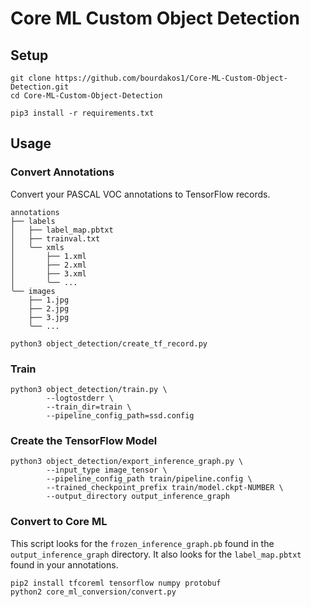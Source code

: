 # Core ML Custom Object Detection

## Setup
```
git clone https://github.com/bourdakos1/Core-ML-Custom-Object-Detection.git
cd Core-ML-Custom-Object-Detection
```

```
pip3 install -r requirements.txt
```

## Usage
### Convert Annotations
Convert your PASCAL VOC annotations to TensorFlow records.
```
annotations
├── labels
│   ├── label_map.pbtxt
│   ├── trainval.txt
│   ╰── xmls
│       ├── 1.xml
│       ├── 2.xml
│       ├── 3.xml
│       ╰── ...
╰── images
    ├── 1.jpg
    ├── 2.jpg
    ├── 3.jpg
    ╰── ...
```
```
python3 object_detection/create_tf_record.py
```

### Train
```
python3 object_detection/train.py \
        --logtostderr \
        --train_dir=train \
        --pipeline_config_path=ssd.config
```

### Create the TensorFlow Model
```
python3 object_detection/export_inference_graph.py \
        --input_type image_tensor \
        --pipeline_config_path train/pipeline.config \
        --trained_checkpoint_prefix train/model.ckpt-NUMBER \
        --output_directory output_inference_graph
```

### Convert to Core ML
This script looks for the `frozen_inference_graph.pb` found in the `output_inference_graph` directory.
It also looks for the `label_map.pbtxt` found in your annotations.
```
pip2 install tfcoreml tensorflow numpy protobuf
python2 core_ml_conversion/convert.py
```
